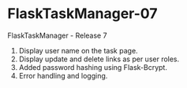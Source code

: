 # FlaskTaskManager-07
FlaskTaskManager - Release 7

1. Display user name on the task page.
2. Display update and delete links as per user roles.
3. Added password hashing using Flask-Bcrypt.
4. Error handling and logging.
